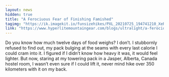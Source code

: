 ```yaml
---
layout: news 
hidden: true 
title: "A Ferociuous Fear of Finishing Famished"
tagimg: "https://ik.imagekit.io/funsizehikes/PXL_20210725_194741210_XeRA6oLHLvk.jpg?updatedAt=1631630273506"
link: "https://www.hyperlitemountaingear.com/blogs/ultralight/a-ferocious-fear-of-finishing-famished?utm_source=Opened%20Recently%2C%20Hasn%E2%80%99t%20Purchased%20In%20Last%206%20Months&utm_medium=email&utm_campaign=10.05.21_eNews_OGGS_Eloise%20Robbins%20%28UfV6JZ%29&_kx=Iq7o8BL2uGnjY-LapbKlyfl97_fcQfIGm9EjSR6F5TrF9RgvBP_1RdAnzSYxQcIj.NiEkB7"
---
```


Do you know how much twelve days of food weighs? I don’t. I stubbornly refused to find out, my pack bulging at the seams with every last calorie I could cram into it. I figured if I didn’t know how heavy it was, it would feel lighter. But now, staring at my towering pack in a Jasper, Alberta, Canada hostel room, I wasn’t even sure if I could lift it, never mind hike over 350 kilometers with it on my back. 


